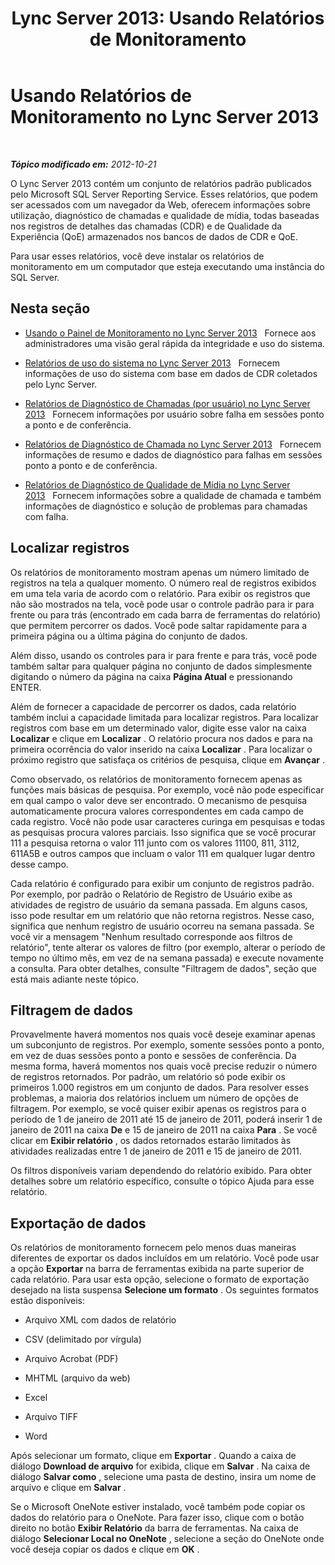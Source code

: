 ﻿---
title: 'Lync Server 2013: Usando Relatórios de Monitoramento'
TOCTitle: Usando Relatórios de Monitoramento
ms:assetid: 733577d0-c70f-4c70-ab7b-59b89fb495a8
ms:mtpsurl: https://technet.microsoft.com/pt-br/library/Gg558662(v=OCS.15)
ms:contentKeyID: 49307103
ms.date: 05/19/2016
mtps_version: v=OCS.15
ms.translationtype: HT
---

# Usando Relatórios de Monitoramento no Lync Server 2013

 

_**Tópico modificado em:** 2012-10-21_

O Lync Server 2013 contém um conjunto de relatórios padrão publicados pelo Microsoft SQL Server Reporting Service. Esses relatórios, que podem ser acessados com um navegador da Web, oferecem informações sobre utilização, diagnóstico de chamadas e qualidade de mídia, todas baseadas nos registros de detalhes das chamadas (CDR) e de Qualidade da Experiência (QoE) armazenados nos bancos de dados de CDR e QoE.

Para usar esses relatórios, você deve instalar os relatórios de monitoramento em um computador que esteja executando uma instância do SQL Server.

## Nesta seção

  - [Usando o Painel de Monitoramento no Lync Server 2013](lync-server-2013-using-the-monitoring-dashboard.md)   Fornece aos administradores uma visão geral rápida da integridade e uso do sistema.

  - [Relatórios de uso do sistema no Lync Server 2013](lync-server-2013-system-usage-reports.md)   Fornecem informações de uso do sistema com base em dados de CDR coletados pelo Lync Server.

  - [Relatórios de Diagnóstico de Chamadas (por usuário) no Lync Server 2013](lync-server-2013-call-diagnostic-reports-per-user.md)   Fornecem informações por usuário sobre falha em sessões ponto a ponto e de conferência.

  - [Relatórios de Diagnóstico de Chamada no Lync Server 2013](lync-server-2013-call-diagnostic-reports.md)   Fornecem informações de resumo e dados de diagnóstico para falhas em sessões ponto a ponto e de conferência.

  - [Relatórios de Diagnóstico de Qualidade de Mídia no Lync Server 2013](lync-server-2013-media-quality-diagnostic-reports.md)   Fornecem informações sobre a qualidade de chamada e também informações de diagnóstico e solução de problemas para chamadas com falha.

## Localizar registros

Os relatórios de monitoramento mostram apenas um número limitado de registros na tela a qualquer momento. O número real de registros exibidos em uma tela varia de acordo com o relatório. Para exibir os registros que não são mostrados na tela, você pode usar o controle padrão para ir para frente ou para trás (encontrado em cada barra de ferramentas do relatório) que permitem percorrer os dados. Você pode saltar rapidamente para a primeira página ou a última página do conjunto de dados.

Além disso, usando os controles para ir para frente e para trás, você pode também saltar para qualquer página no conjunto de dados simplesmente digitando o número da página na caixa **Página Atual** e pressionando ENTER.

Além de fornecer a capacidade de percorrer os dados, cada relatório também inclui a capacidade limitada para localizar registros. Para localizar registros com base em um determinado valor, digite esse valor na caixa **Localizar** e clique em **Localizar** . O relatório procura nos dados e para na primeira ocorrência do valor inserido na caixa **Localizar** . Para localizar o próximo registro que satisfaça os critérios de pesquisa, clique em **Avançar** .

Como observado, os relatórios de monitoramento fornecem apenas as funções mais básicas de pesquisa. Por exemplo, você não pode especificar em qual campo o valor deve ser encontrado. O mecanismo de pesquisa automaticamente procura valores correspondentes em cada campo de cada registro. Você não pode usar caracteres curinga em pesquisas e todas as pesquisas procura valores parciais. Isso significa que se você procurar 111 a pesquisa retorna o valor 111 junto com os valores 11100, 811, 3112, 611A5B e outros campos que incluam o valor 111 em qualquer lugar dentro desse campo.

Cada relatório é configurado para exibir um conjunto de registros padrão. Por exemplo, por padrão o Relatório de Registro de Usuário exibe as atividades de registro de usuário da semana passada. Em alguns casos, isso pode resultar em um relatório que não retorna registros. Nesse caso, significa que nenhum registro de usuário ocorreu na semana passada. Se você vir a mensagem "Nenhum resultado corresponde aos filtros de relatório", tente alterar os valores de filtro (por exemplo, alterar o período de tempo no último mês, em vez de na semana passada) e execute novamente a consulta. Para obter detalhes, consulte "Filtragem de dados", seção que está mais adiante neste tópico.

## Filtragem de dados

Provavelmente haverá momentos nos quais você deseje examinar apenas um subconjunto de registros. Por exemplo, somente sessões ponto a ponto, em vez de duas sessões ponto a ponto e sessões de conferência. Da mesma forma, haverá momentos nos quais você precise reduzir o número de registros retornados. Por padrão, um relatório só pode exibir os primeiros 1.000 registros em um conjunto de dados. Para resolver esses problemas, a maioria dos relatórios incluem um número de opções de filtragem. Por exemplo, se você quiser exibir apenas os registros para o período de 1 de janeiro de 2011 até 15 de janeiro de 2011, poderá inserir 1 de janeiro de 2011 na caixa **De** e 15 de janeiro de 2011 na caixa **Para** . Se você clicar em **Exibir relatório** , os dados retornados estarão limitados às atividades realizadas entre 1 de janeiro de 2011 e 15 de janeiro de 2011.

Os filtros disponíveis variam dependendo do relatório exibido. Para obter detalhes sobre um relatório específico, consulte o tópico Ajuda para esse relatório.

## Exportação de dados

Os relatórios de monitoramento fornecem pelo menos duas maneiras diferentes de exportar os dados incluídos em um relatório. Você pode usar a opção **Exportar** na barra de ferramentas exibida na parte superior de cada relatório. Para usar esta opção, selecione o formato de exportação desejado na lista suspensa **Selecione um formato** . Os seguintes formatos estão disponíveis:

  - Arquivo XML com dados de relatório

  - CSV (delimitado por vírgula)

  - Arquivo Acrobat (PDF)

  - MHTML (arquivo da web)

  - Excel

  - Arquivo TIFF

  - Word

Após selecionar um formato, clique em **Exportar** . Quando a caixa de diálogo **Download de arquivo** for exibida, clique em **Salvar** . Na caixa de diálogo **Salvar como** , selecione uma pasta de destino, insira um nome de arquivo e clique em **Salvar** .

Se o Microsoft OneNote estiver instalado, você também pode copiar os dados do relatório para o OneNote. Para fazer isso, clique com o botão direito no botão **Exibir Relatório** da barra de ferramentas. Na caixa de diálogo **Selecionar Local no OneNote** , selecione a seção do OneNote onde você deseja copiar os dados e clique em **OK** .

